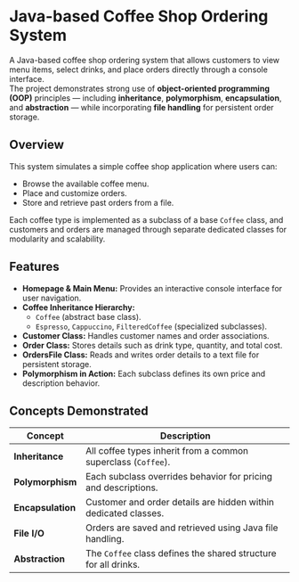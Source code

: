 # Java-based Coffee Shop Ordering System

A Java-based coffee shop ordering system that allows customers to view menu items, select drinks, and place orders directly through a console interface.  
The project demonstrates strong use of **object-oriented programming (OOP)** principles — including **inheritance**, **polymorphism**, **encapsulation**, and **abstraction** — while incorporating **file handling** for persistent order storage.

## Overview

This system simulates a simple coffee shop application where users can:
- Browse the available coffee menu.
- Place and customize orders.
- Store and retrieve past orders from a file.

Each coffee type is implemented as a subclass of a base `Coffee` class, and customers and orders are managed through separate dedicated classes for modularity and scalability.

## Features

- **Homepage & Main Menu:** Provides an interactive console interface for user navigation.
- **Coffee Inheritance Hierarchy:**  
  - `Coffee` (abstract base class). 
  - `Espresso`, `Cappuccino`, `FilteredCoffee` (specialized subclasses).
- **Customer Class:** Handles customer names and order associations.
- **Order Class:** Stores details such as drink type, quantity, and total cost.
- **OrdersFile Class:** Reads and writes order details to a text file for persistent storage.
- **Polymorphism in Action:** Each subclass defines its own price and description behavior.

## Concepts Demonstrated

| Concept | Description |
|----------|--------------|
| **Inheritance** | All coffee types inherit from a common superclass (`Coffee`). |
| **Polymorphism** | Each subclass overrides behavior for pricing and descriptions. |
| **Encapsulation** | Customer and order details are hidden within dedicated classes. |
| **File I/O** | Orders are saved and retrieved using Java file handling. |
| **Abstraction** | The `Coffee` class defines the shared structure for all drinks. |


